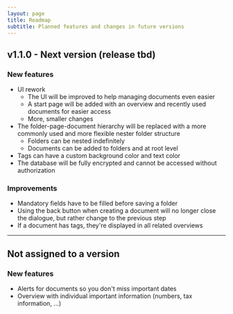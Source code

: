 ```yaml
---
layout: page
title: Roadmap
subtitle: Planned features and changes in future versions 
---
```


## v1.1.0 - Next version (release tbd)
### New features 
- UI rework
  - The UI will be improved to help managing documents even easier
  - A start page will be added with an overview and recently used documents for easier access
  - More, smaller changes
- The folder-page-document hierarchy will be replaced with a more commonly used and more flexible nester folder structure
  - Folders can be nested indefinitely
  - Documents can be added to folders and at root level
- Tags can have a custom background color and text color
- The database will be fully encrypted and cannot be accessed without authorization 

### Improvements
- Mandatory fields have to be filled before saving a folder
- Using the back button when creating a document will no longer close the dialogue, but rather change to the previous step
- If a document has tags, they're displayed in all related overviews

___
## Not assigned to a version 
### New features 
- Alerts for documents so you don't miss important dates
- Overview with individual important information (numbers, tax information, ...)
